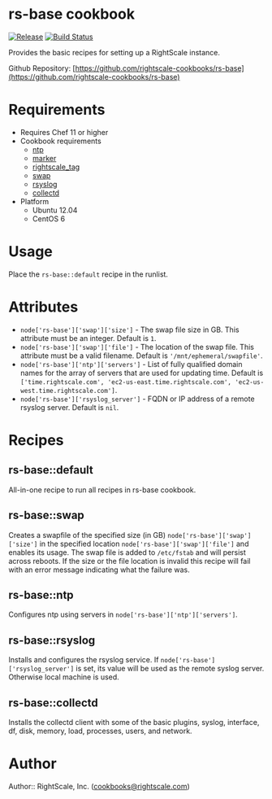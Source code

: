 # rs-base cookbook

[![Release](https://img.shields.io/github/release/rightscale-cookbooks/rs-base.svg?style=flat)][release]
[![Build Status](https://img.shields.io/travis/rightscale-cookbooks/rs-base.svg?style=flat)][travis]

[release]: https://github.com/rightscale-cookbooks/rs-base/releases/latest
[travis]: https://travis-ci.org/rightscale-cookbooks/rs-base

Provides the basic recipes for setting up a RightScale instance.

Github Repository: [https://github.com/rightscale-cookbooks/rs-base](https://github.com/rightscale-cookbooks/rs-base)

# Requirements

* Requires Chef 11 or higher
* Cookbook requirements
  * [ntp](http://community.opscode.com/cookbooks/ntp)
  * [marker](http://community.opscode.com/cookbooks/marker)
  * [rightscale_tag](http://community.opscode.com/cookbooks/rightscale_tag)
  * [swap](http://community.opscode.com/cookbooks/swap)
  * [rsyslog](http://community.opscode.com/cookbooks/rsyslog)
  * [collectd](https://github.com/EfrainOlivares/chef-collectd)
* Platform
  * Ubuntu 12.04
  * CentOS 6

# Usage

Place the `rs-base::default` recipe in the runlist.

# Attributes

* `node['rs-base']['swap']['size']` - The swap file size in GB. This attribute must be an integer.
  Default is `1`.
* `node['rs-base']['swap']['file']` - The location of the swap file. This attribute must be a valid filename.
  Default is `'/mnt/ephemeral/swapfile'`.
* `node['rs-base']['ntp']['servers']` - List of fully qualified domain names for the array of servers that are used for
  updating time.
  Default is `['time.rightscale.com', 'ec2-us-east.time.rightscale.com', 'ec2-us-west.time.rightscale.com']`.
* `node['rs-base']['rsyslog_server']` - FQDN or IP address of a remote rsyslog server. Default is `nil`.

# Recipes

## rs-base::default

All-in-one recipe to run all recipes in rs-base cookbook.

## rs-base::swap

Creates a swapfile of the specified size (in GB) `node['rs-base']['swap']['size']` in the
specified location `node['rs-base']['swap']['file']` and enables its usage.
The swap file is added to `/etc/fstab` and will persist across reboots. If the size or the
file location is invalid this recipe will fail with an error message indicating what the
failure was.

## rs-base::ntp

Configures ntp using servers in `node['rs-base']['ntp']['servers']`.

## rs-base::rsyslog

Installs and configures the rsyslog service. If `node['rs-base']['rsyslog_server']` is set, its value will be
used as the remote syslog server. Otherwise local machine is used.

## rs-base::collectd

Installs the collectd client with some of the basic plugins, syslog, interface, df, disk, memory, load,
processes, users, and network.

# Author

Author:: RightScale, Inc. (<cookbooks@rightscale.com>)
